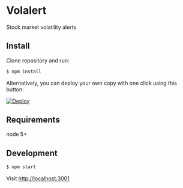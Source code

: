 # Volalert
Stock market volatility alerts

## Install

Clone repository and run:

```sh
$ npm install
```

Alternatively, you can deploy your own copy with one click using this button:

[![Deploy](https://www.herokucdn.com/deploy/button.svg)](https://heroku.com/deploy?template=https://github.com/dougkna/volalert)

## Requirements

node 5+

## Development

```sh
$ npm start
```

Visit [http://localhost:3001](http://localhost:3001)

